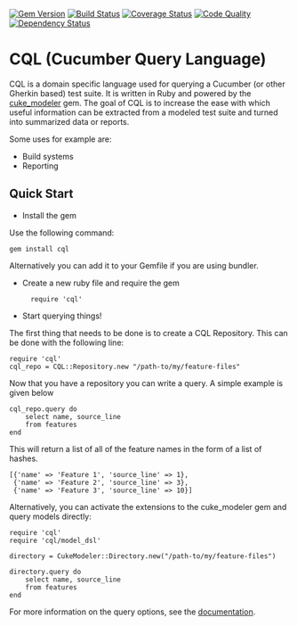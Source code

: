 [![Gem Version](https://badge.fury.io/rb/cql.svg)](https://rubygems.org/gems/cql)
[![Build Status](https://travis-ci.org/enkessler/cql.svg?branch=dev)](https://travis-ci.org/enkessler/cql)
[![Coverage Status](https://coveralls.io/repos/enkessler/cql/badge.svg)](https://coveralls.io/github/enkessler/cql)
[![Code Quality](https://codeclimate.com/github/enkessler/cql/badges/gpa.svg)](https://codeclimate.com/github/enkessler/cql)
[![Dependency Status](https://gemnasium.com/enkessler/cql.svg)](https://gemnasium.com/enkessler/cql)



# CQL (Cucumber Query Language)

CQL is a domain specific language used for querying a Cucumber (or other Gherkin based) test suite. It is written 
in Ruby and powered by the [cuke_modeler](https://github.com/enkessler/cuke_modeler) gem. The goal of CQL is to increase the ease with which 
useful information can be extracted from a modeled test suite and turned into summarized data or reports.


Some uses for example are:

* Build systems
* Reporting

## Quick Start

* Install the gem

Use the following command:

    gem install cql

Alternatively you can add it to your Gemfile if you are using bundler.

* Create a new ruby file and require the gem

        require 'cql'

* Start querying things!

The first thing that needs to be done is to create a CQL Repository. This can be done with the following line:

    require 'cql'
    cql_repo = CQL::Repository.new "/path-to/my/feature-files"

Now that you have a repository you can write a query. A simple example is given below

    cql_repo.query do
        select name, source_line
        from features
    end

This will return a list of all of the feature names in the form of a list of hashes.

    [{'name' => 'Feature 1', 'source_line' => 1},
     {'name' => 'Feature 2', 'source_line' => 3},
     {'name' => 'Feature 3', 'source_line' => 10}]

Alternatively, you can activate the extensions to the cuke_modeler gem and query models directly:

    require 'cql'
    require 'cql/model_dsl'
    
    directory = CukeModeler::Directory.new("/path-to/my/feature-files")

    directory.query do
        select name, source_line
        from features
    end

For more information on the query options, see the [documentation](https://www.relishapp.com/enkessler/cql/docs).
